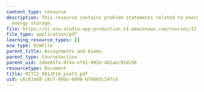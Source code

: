 ```yaml
---
content_type: resource
description: This resource contains problem statements related to energy demand, and
  energy storage.
file: https://ol-ocw-studio-app-production.s3.amazonaws.com/courses/22-081j-introduction-to-sustainable-energy-fall-2010/c6c63a6818c790da6098b76865c247cd_MIT22_081JF10_pset3.pdf
file_type: application/pdf
learning_resource_types: []
ocw_type: OCWFile
parent_title: Assignments and Exams
parent_type: CourseSection
parent_uid: 246e85fa-874a-ef91-992e-4b1aec92dc98
resourcetype: Document
title: MIT22_081JF10_pset3.pdf
uid: c6c63a68-18c7-90da-6098-b76865c247cd
---
```


